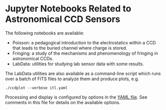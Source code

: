 # Jupyter Notebooks Related to Astronomical CCD Sensors

The following notebooks are available:
* Poisson: a pedagogical introduction to the electrostatics within a
CCD that leads to the buried channel where charge is stored.
* Fringing: a study of the mechanisms and phenomenology of fringing
in astronomical CCDs.
* LabData: utilities for studying lab sensor data with some results.

The LabData utilities are also available as a command-line script which
runs over a batch of FITS files to analyze them and produce plots, e.g.
```
./ccdplot --verbose itl.yaml
```
Processing and display is configured by options in the
[YAML file](https://github.com/dkirkby/AstroCCD/blob/master/itl.yaml).
See comments in this file for details on the available options.
